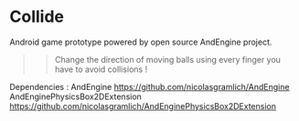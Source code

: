 Collide
=======

Android game prototype powered by open source AndEngine project.
>> Change the direction of moving balls using every finger you have to avoid collisions !

Dependencies : 
AndEngine  https://github.com/nicolasgramlich/AndEngine
AndEnginePhysicsBox2DExtension https://github.com/nicolasgramlich/AndEnginePhysicsBox2DExtension
